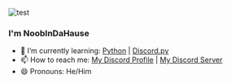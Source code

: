 ![test](https://cdn.discordapp.com/attachments/1072521059007483935/1110065038573699072/bb8f69e1f3d559c68fdda9138fba84c5.png)

### I'm NoobInDaHause


- 🌱 I’m currently learning: [Python](https://www.python.org) | [Discord.py](https://discordpy.readthedocs.io/en/stable/)
- 📫 How to reach me: [My Discord Profile](https://discord.com/channels/@Noobindahause) | [My Discord Server](https://discord.gg/pTdPHBvdGQ)
- 😄 Pronouns: He/Him
